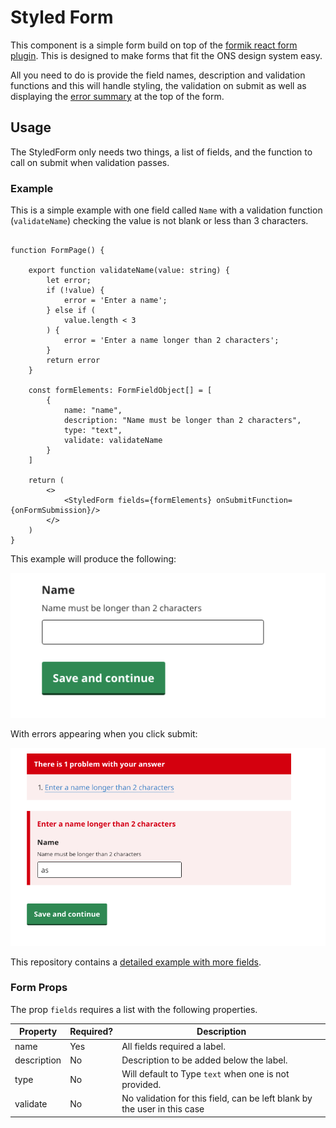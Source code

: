# Styled Form

This component is a simple form build on top of the [formik react form plugin](https://formik.org/). This is designed to
make forms that fit the ONS design system easy.

All you need to do is provide the field names, description and validation functions and this will handle styling, the
validation on submit as well as displaying
the [error summary](https://ons-design-system.netlify.app/patterns/error-validation/#error-summary) at the top of the
form.

## Usage

The StyledForm only needs two things, a list of fields, and the function to call on submit when validation passes.

### Example

This is a simple example with one field called `Name` with a validation function (`validateName`) checking the value is not blank or less than 3 characters.  

```.tsx

function FormPage() {

    export function validateName(value: string) {
        let error;
        if (!value) {
            error = 'Enter a name';
        } else if (
            value.length < 3
        ) {
            error = 'Enter a name longer than 2 characters';
        }
        return error
    }

    const formElements: FormFieldObject[] = [
        {
            name: "name",
            description: "Name must be longer than 2 characters",
            type: "text",
            validate: validateName
        }
    ]
    
    return (
        <>
            <StyledForm fields={formElements} onSubmitFunction={onFormSubmission}/>
        </>
    )    
}
```

This example will produce the following:

![Simple form example](simple_form.png)


With errors appearing when you click submit:

![Simple form example showing error](simple_form_error.png)

This repository contains a [detailed example with more fields](../src/components/forms/ExampleForm/ExampleForm.tsx).

### Form Props

The prop `fields` requires a list with the following properties.

| Property    | Required? | Description                                                              |
|-------------|-----------|--------------------------------------------------------------------------|
| name        | Yes       | All fields required a label.                                             |
| description | No        | Description to be added below the label.                                 |
| type        | No        | Will default to Type `text` when one is not provided.                    |
| validate    | No        | No validation for this field, can be left blank by the user in this case |

